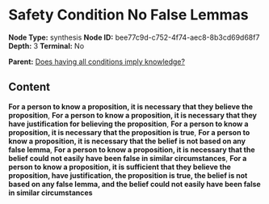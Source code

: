 # Safety Condition No False Lemmas

**Node Type:** synthesis
**Node ID:** bee77c9d-c752-4f74-aec8-8b3cd69d68f7
**Depth:** 3
**Terminal:** No

**Parent:** [Does having all conditions imply knowledge?](does-having-all-conditions-imply-knowledge.md)

## Content

**For a person to know a proposition, it is necessary that they believe the proposition**, **For a person to know a proposition, it is necessary that they have justification for believing the proposition**, **For a person to know a proposition, it is necessary that the proposition is true**, **For a person to know a proposition, it is necessary that the belief is not based on any false lemma**, **For a person to know a proposition, it is necessary that the belief could not easily have been false in similar circumstances**, **For a person to know a proposition, it is sufficient that they believe the proposition, have justification, the proposition is true, the belief is not based on any false lemma, and the belief could not easily have been false in similar circumstances**
